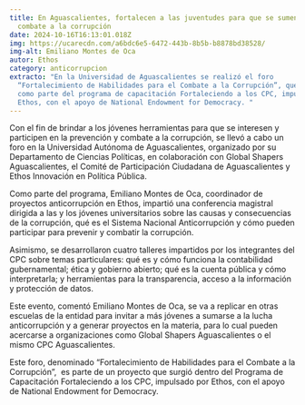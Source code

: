 ```yaml
---
title: En Aguascalientes, fortalecen a las juventudes para que se sumen al
  combate a la corrupción
date: 2024-10-16T16:13:01.018Z
img: https://ucarecdn.com/a6bdc6e5-6472-443b-8b5b-b8878bd38528/
img-alt: Emiliano Montes de Oca
autor: Ethos
category: anticorrupcion
extracto: "En la Universidad de Aguascalientes se realizó el foro
  “Fortalecimiento de Habilidades para el Combate a la Corrupción”, que surgió
  como parte del programa de capacitación Fortaleciendo a los CPC, impulsado por
  Ethos, con el apoyo de National Endowment for Democracy. "
---
```

Con el fin de brindar a los jóvenes herramientas para que se interesen y participen en la prevención y combate a la corrupción, se llevó a cabo un foro en la Universidad Autónoma de Aguascalientes, organizado por su Departamento de Ciencias Políticas, en colaboración con Global Shapers Aguascalientes, el Comité de Participación Ciudadana de Aguascalientes y Ethos Innovación en Política Pública.

Como parte del programa, Emiliano Montes de Oca, coordinador de proyectos anticorrupción en Ethos, impartió una conferencia magistral dirigida a las y los jóvenes universitarios sobre las causas y consecuencias de la corrupción, qué es el Sistema Nacional Anticorrupción y cómo pueden participar para prevenir y combatir la corrupción.

Asimismo, se desarrollaron cuatro talleres impartidos por los integrantes del CPC sobre temas particulares: qué es y cómo funciona la contabilidad gubernamental; ética y gobierno abierto; qué es la cuenta pública y cómo interpretarla; y herramientas para la transparencia, acceso a la información y protección de datos.

Este evento, comentó Emiliano Montes de Oca, se va a replicar en otras escuelas de la entidad para invitar a más jóvenes a sumarse a la lucha anticorrupción y a generar proyectos en la materia, para lo cual pueden acercarse a organizaciones como Global Shapers Aguascalientes o el mismo CPC Aguascalientes.

Este foro, denominado “Fortalecimiento de Habilidades para el Combate a la Corrupción”,  es parte de un proyecto que surgió dentro del Programa de Capacitación Fortaleciendo a los CPC, impulsado por Ethos, con el apoyo de National Endowment for Democracy.